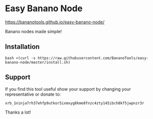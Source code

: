 # Easy Banano Node

https://bananotools.github.io/easy-banano-node/

Banano nodes made simple!

## Installation

```
bash <(curl -s https://raw.githubusercontent.com/BananoTools/easy-banano-node/master/install.sh)
```

## Support

If you find this tool useful show your support by changing your representative or donate to:

    xrb_1ninja7rh37ehfp9utkor5ixmxyg8kme8fnzc4zty145ibch8kf5jwpnzr3r

Thanks a lot!